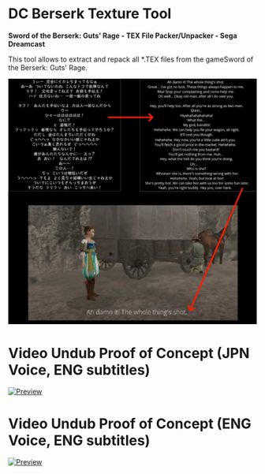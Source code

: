 # DC Berserk Texture Tool
**Sword of the Berserk: Guts' Rage - TEX File Packer/Unpacker - Sega Dreamcast**

This tool allows to extract and repack all *.TEX files from the gameSword of the Berserk: Guts' Rage.

![Alt text](./pictures/2.jpg "image")

# Video Undub Proof of Concept (JPN Voice, ENG subtitles)
[![Preview](https://img.youtube.com/vi/iXEGK6MnimM/0.jpg)](https://www.youtube.com/watch?v=iXEGK6MnimM)

# Video Undub Proof of Concept (ENG Voice, ENG subtitles)
[![Preview](https://img.youtube.com/vi/iXEGK6MnimM/0.jpg)](https://www.youtube.com/watch?v=iXEGK6MnimM)